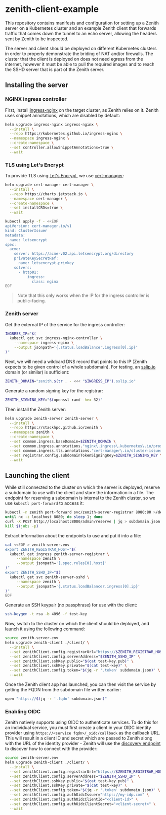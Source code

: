 # zenith-client-example

This repository contains manifests and configuration for setting up a Zenith server on a
Kubernetes cluster and an example Zenith client that forwards traffic that comes down the
tunnel to an echo server, allowing the headers sent by Zenith to be inspected.

The server and client should be deployed on different Kubernetes clusters in order to properly
demonstrate the briding of NAT and/or firewalls. The cluster that the client is deployed on
does not need egress from the internet, however it must be able to pull the required images
and to reach the SSHD server that is part of the Zenith server.

## Installing the server

### NGINX ingress controller

First, install [ingress-nginx](https://kubernetes.github.io/ingress-nginx/) on the target
cluster, as Zenith relies on it. Zenith uses snippet annotations, which are disabled by
default:

```sh
helm upgrade ingress-nginx ingress-nginx \
  --install \
  --repo https://kubernetes.github.io/ingress-nginx \
  --namespace ingress-nginx \
  --create-namespace \
  --set controller.allowSnippetAnnotations=true \
  --wait
```

### TLS using Let's Encrypt

To provide TLS using [Let's Encrypt](https://letsencrypt.org/), we use
[cert-manager](https://cert-manager.io/):

```sh
helm upgrade cert-manager cert-manager \
  --install \
  --repo https://charts.jetstack.io \
  --namespace cert-manager \
  --create-namespace \
  --set installCRDs=true \
  --wait
```

```sh
kubectl apply -f - <<EOF
apiVersion: cert-manager.io/v1
kind: ClusterIssuer
metadata:
  name: letsencrypt
spec:
  acme:
    server: https://acme-v02.api.letsencrypt.org/directory
    privateKeySecretRef:
      name: letsencrypt-privkey
    solvers:
      - http01:
          ingress:
            class: nginx
EOF
```

> Note that this only works when the IP for the ingress controller is public-facing.

### Zenith server

Get the external IP of the service for the ingress controller:

```sh
INGRESS_IP="$(
  kubectl get svc ingress-nginx-controller \
    --namespace ingress-nginx \
    --output jsonpath='{.status.loadBalancer.ingress[0].ip}'
)"
```

Next, we will need a wildcard DNS record that points to this IP (Zenith expects to
be given control of a whole subdomain). For testing, an [sslip.io](https://sslip.io/)
domain (or similar) is sufficient:

```sh
ZENITH_DOMAIN="zenith.$(tr . - <<< "$INGRESS_IP").sslip.io"
```

Generate a random signing key for the registrar:

```sh
ZENITH_SIGNING_KEY="$(openssl rand -hex 32)"
```

Then install the Zenith server:

```sh
helm upgrade zenith-server zenith-server \
  --install \
  --repo https://stackhpc.github.io/zenith \
  --namespace zenith \
  --create-namespace \
  --set common.ingress.baseDomain=$ZENITH_DOMAIN \
  --set common.ingress.annotations."nginx\.ingress\.kubernetes\.io/proxy-buffer-size"=16k \
  --set common.ingress.tls.annotations."cert-manager\.io/cluster-issuer"=letsencrypt \
  --set registrar.config.subdomainTokenSigningKey=$ZENITH_SIGNING_KEY \
  --wait
```

## Launching the client

While still connected to the cluster on which the server is deployed, reserve a subdomain
to use with the client and store the information in a file. The endpoint for reserving a
subdomain is internal to the Zenith cluster, so we use `kubectl port-forward` to access it:

```sh
kubectl -n zenith port-forward svc/zenith-server-registrar 8080:80 >/dev/null &
until nc -z localhost 8080; do sleep 1; done
curl -X POST http://localhost:8080/admin/reserve | jq > subdomain.json
kill $(jobs -p)
```

Extract information about the endpoints to use and put it into a file:

```sh
cat <<EOF > zenith-server.env
export ZENITH_REGISTRAR_HOST="$(
  kubectl get ingress zenith-server-registrar \
     --namespace zenith \
     --output jsonpath='{.spec.rules[0].host}'
)"
export ZENITH_SSHD_IP="$(
  kubectl get svc zenith-server-sshd \
     --namespace zenith \
     --output jsonpath='{.status.loadBalancer.ingress[0].ip}'
)"
EOF
```

Generate an SSH keypair (no passphrase) for use with the client:

```sh
ssh-keygen -t rsa -b 4096 -f test-key
```

Now, switch to the cluster on which the client should be deployed, and launch it using
the following command:

```sh
source zenith-server.env
helm upgrade zenith-client ./client/ \
  --install \
  --set zenithClient.config.registrarUrl="https://$ZENITH_REGISTRAR_HOST" \
  --set zenithClient.config.serverAddress="$ZENITH_SSHD_IP" \
  --set zenithClient.sshKey.public="$(cat test-key.pub)" \
  --set zenithClient.sshKey.private="$(cat test-key)" \
  --set zenithClient.config.token="$(jq -r '.token' subdomain.json)" \
  --wait
```

Once the Zenith client app has launched, you can then visit the service by getting the
FQDN from the subdomain file written earlier:

```sh
open "https://$(jq -r '.fqdn' subdomain.json)"
```

### Enabling OIDC

Zenith natively supports using OIDC to authenticate services. To do this for an individual
service, you must first create a client in your OIDC identity provider using
`https://<service fqdn>/_oidc/callback` as the callback URL. This will result in a client ID and
secret which are passed to Zenith along with the URL of the identity provider - Zenith
will use the
[discovery endpoint](https://swagger.io/docs/specification/authentication/openid-connect-discovery/)
to discover how to connect with the provider:

```sh
source zenith-server.env
helm upgrade zenith-client ./client/ \
  --install \
  --set zenithClient.config.registrarUrl="https://$ZENITH_REGISTRAR_HOST" \
  --set zenithClient.config.serverAddress="$ZENITH_SSHD_IP" \
  --set zenithClient.sshKey.public="$(cat test-key.pub)" \
  --set zenithClient.sshKey.private="$(cat test-key)" \
  --set zenithClient.config.token="$(jq -r '.token' subdomain.json)" \
  --set zenithClient.config.authOidcIssuer="https://my-idp.com" \
  --set zenithClient.config.authOidcClientId="<client-id>" \
  --set zenithClient.config.authOidcClientSecret="<client-secret>" \
  --wait
```
